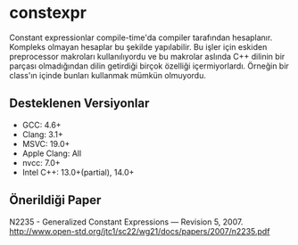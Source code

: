 # constexpr

Constant expressionlar compile-time'da compiler tarafından hesaplanır. Kompleks olmayan hesaplar bu şekilde yapılabilir. Bu işler için eskiden preprocessor makroları kullanılıyordu ve bu makrolar aslında C++ dilinin bir parçası olmadığından dilin getirdiği birçok özelliği içermiyorlardı. Örneğin bir class'ın içinde bunları kullanmak mümkün olmuyordu.

## Desteklenen Versiyonlar

- GCC: 4.6+
- Clang: 3.1+
- MSVC: 19.0+
- Apple Clang: All
- nvcc: 7.0+
- Intel C++: 13.0+(partial), 14.0+

## Önerildiği Paper

N2235 - Generalized Constant Expressions — Revision 5, 2007. http://www.open-std.org/jtc1/sc22/wg21/docs/papers/2007/n2235.pdf